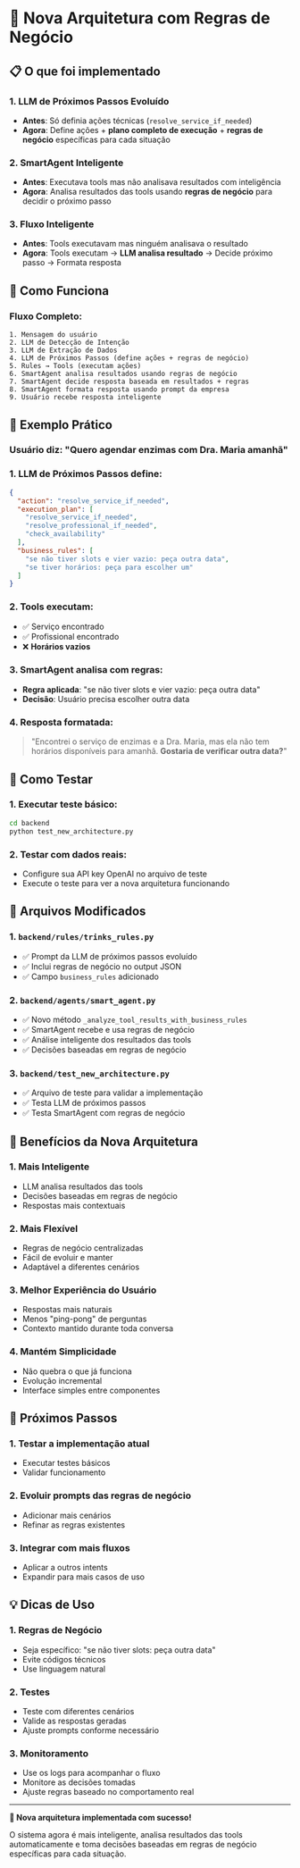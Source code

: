 # 🚀 Nova Arquitetura com Regras de Negócio

## 📋 O que foi implementado

### 1. **LLM de Próximos Passos Evoluído**
- **Antes**: Só definia ações técnicas (`resolve_service_if_needed`)
- **Agora**: Define ações + **plano completo de execução** + **regras de negócio** específicas para cada situação

### 2. **SmartAgent Inteligente**
- **Antes**: Executava tools mas não analisava resultados com inteligência
- **Agora**: Analisa resultados das tools usando **regras de negócio** para decidir o próximo passo

### 3. **Fluxo Inteligente**
- **Antes**: Tools executavam mas ninguém analisava o resultado
- **Agora**: Tools executam → **LLM analisa resultado** → Decide próximo passo → Formata resposta

## 🔄 Como Funciona

### **Fluxo Completo:**
```
1. Mensagem do usuário
2. LLM de Detecção de Intenção
3. LLM de Extração de Dados  
4. LLM de Próximos Passos (define ações + regras de negócio)
5. Rules → Tools (executam ações)
6. SmartAgent analisa resultados usando regras de negócio
7. SmartAgent decide resposta baseada em resultados + regras
8. SmartAgent formata resposta usando prompt da empresa
9. Usuário recebe resposta inteligente
```

## 📝 Exemplo Prático

### **Usuário diz:** "Quero agendar enzimas com Dra. Maria amanhã"

### **1. LLM de Próximos Passos define:**
```json
{
  "action": "resolve_service_if_needed",
  "execution_plan": [
    "resolve_service_if_needed",
    "resolve_professional_if_needed",
    "check_availability"
  ],
  "business_rules": [
    "se não tiver slots e vier vazio: peça outra data",
    "se tiver horários: peça para escolher um"
  ]
}
```

### **2. Tools executam:**
- ✅ Serviço encontrado
- ✅ Profissional encontrado  
- ❌ **Horários vazios**

### **3. SmartAgent analisa com regras:**
- **Regra aplicada**: "se não tiver slots e vier vazio: peça outra data"
- **Decisão**: Usuário precisa escolher outra data

### **4. Resposta formatada:**
> "Encontrei o serviço de enzimas e a Dra. Maria, mas ela não tem horários disponíveis para amanhã. **Gostaria de verificar outra data?**"

## 🧪 Como Testar

### **1. Executar teste básico:**
```bash
cd backend
python test_new_architecture.py
```

### **2. Testar com dados reais:**
- Configure sua API key OpenAI no arquivo de teste
- Execute o teste para ver a nova arquitetura funcionando

## 🔧 Arquivos Modificados

### **1. `backend/rules/trinks_rules.py`**
- ✅ Prompt da LLM de próximos passos evoluído
- ✅ Inclui regras de negócio no output JSON
- ✅ Campo `business_rules` adicionado

### **2. `backend/agents/smart_agent.py`**
- ✅ Novo método `_analyze_tool_results_with_business_rules`
- ✅ SmartAgent recebe e usa regras de negócio
- ✅ Análise inteligente dos resultados das tools
- ✅ Decisões baseadas em regras de negócio

### **3. `backend/test_new_architecture.py`**
- ✅ Arquivo de teste para validar a implementação
- ✅ Testa LLM de próximos passos
- ✅ Testa SmartAgent com regras de negócio

## 🎯 Benefícios da Nova Arquitetura

### **1. Mais Inteligente**
- LLM analisa resultados das tools
- Decisões baseadas em regras de negócio
- Respostas mais contextuais

### **2. Mais Flexível**
- Regras de negócio centralizadas
- Fácil de evoluir e manter
- Adaptável a diferentes cenários

### **3. Melhor Experiência do Usuário**
- Respostas mais naturais
- Menos "ping-pong" de perguntas
- Contexto mantido durante toda conversa

### **4. Mantém Simplicidade**
- Não quebra o que já funciona
- Evolução incremental
- Interface simples entre componentes

## 🚀 Próximos Passos

### **1. Testar a implementação atual**
- Executar testes básicos
- Validar funcionamento

### **2. Evoluir prompts das regras de negócio**
- Adicionar mais cenários
- Refinar as regras existentes

### **3. Integrar com mais fluxos**
- Aplicar a outros intents
- Expandir para mais casos de uso

## 💡 Dicas de Uso

### **1. Regras de Negócio**
- Seja específico: "se não tiver slots: peça outra data"
- Evite códigos técnicos
- Use linguagem natural

### **2. Testes**
- Teste com diferentes cenários
- Valide as respostas geradas
- Ajuste prompts conforme necessário

### **3. Monitoramento**
- Use os logs para acompanhar o fluxo
- Monitore as decisões tomadas
- Ajuste regras baseado no comportamento real

---

**🎉 Nova arquitetura implementada com sucesso!** 

O sistema agora é mais inteligente, analisa resultados das tools automaticamente e toma decisões baseadas em regras de negócio específicas para cada situação.
